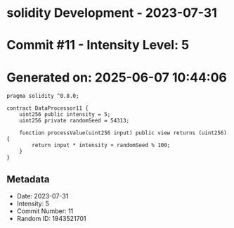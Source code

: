﻿# solidity Development - 2023-07-31
# Commit #11 - Intensity Level: 5
# Generated on: 2025-06-07 10:44:06
```solidity
pragma solidity ^0.8.0;

contract DataProcessor11 {
    uint256 public intensity = 5;
    uint256 private randomSeed = 54313;

    function processValue(uint256 input) public view returns (uint256) {
        return input * intensity + randomSeed % 100;
    }
}
```
## Metadata
- Date: 2023-07-31
- Intensity: 5
- Commit Number: 11
- Random ID: 1943521701
